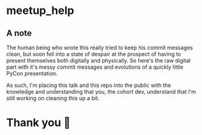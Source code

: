 # meetup_help

## A note

The human being who wrote this really tried to keep his commit messages clean, but soon fell into a state of despair at the prospect of having to present themselves both digitally and physically. So here's the raw digital part with it's messy commit messages and evolutions of a quickly little PyCon presentation.

As such, I'm placing this talk and this repo into the public with the knowledge and understanding that you, the cohort dev, understand that I'm still working on cleaning this up a bit.

# Thank you 🙇
